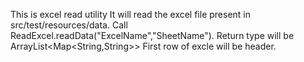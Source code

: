 This is excel read utility
It will read the excel file present in src/test/resources/data.
Call ReadExcel.readData("ExcelName","SheetName").
Return type will be ArrayList<Map<String,String>> 
First row of excle will be header.
